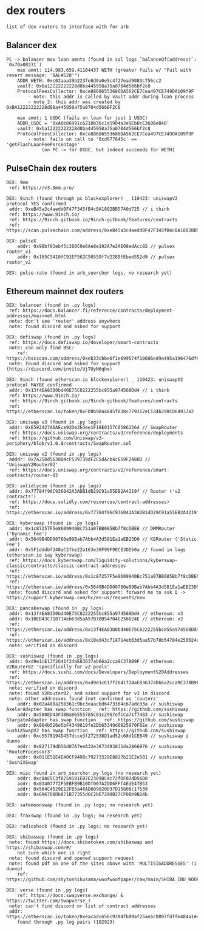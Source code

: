 # dex routers
    list of dex routers to interface with for arb

## Balancer dex 
    PC -> balancer max loan amnts (found in sol logs `balanceOf(address)`: `0x70a08231`)
        max amnt: 114,983,659.41104437 WETH (greater fails w/ "Fail with revert message: 'BAL#528'")
        ADDR_WETH: 0xc02aaa39b223fe8d0a0e5c4f27ead9083c756cc2
        vault: 0xba12222222228d8ba445958a75a0704d566bf2c8
        ProtocolFeesCollector: 0xce88686553686DA562CE7Cea497CE749DA109f9F
            - note: this addr is called by vault addr during loan process
            - note_2: this addr was created by 0xBA12222222228d8Ba445958a75a0704d566BF2C8
            
        max amnt: 1 USDC (fails on loan for just 1 USDC)    
        ADDR_USDC = '0xA0b86991c6218b36c1d19D4a2e9Eb0cE3606eB48'
        vault: 0xba12222222228d8ba445958a75a0704d566bf2c8
        ProtocolFeesCollector: 0xce88686553686DA562CE7Cea497CE749DA109f9F
            - note: fails on call to '0xd877845c' == 'getFlashLoanFeePercentage'
                 (on PC -> for USDC, but indeed succeeds for WETH)

## PulseChain dex routers
    DEX: 9mm
     ref: https://v3.9mm.pro/
     
    DEX: 9inch (found through pc blockexplorer) _ 110423: uniswapV2 protocol YES confirmed
     addr: 0xeB45a3c4aedd0F47F345fB4c8A1802BB5740d725 // i think
     ref: https://www.9inch.io/
     ref: https://9inch.gitbook.io/9inch-gitbook/features/contracts
     ref: https://scan.pulsechain.com/address/0xeB45a3c4aedd0F47F345fB4c8A1802BB5740d725   
        
    DEX: pulseX
        addr: 0x98bf93ebf5c380C0e6Ae8e192A7e2AE08edAcc02 // pulsex router_v1 
        addr: 0x165C3410fC91EF562C50559f7d2289fEbed552d9 // pulsex router_v2
    
    DEX: pulse-rate (found in arb_seercher logs, no research yet)

## Ethereum mainnet dex routers
    DEX: balancer (found in .py logs)
     ref: https://docs.balancer.fi/reference/contracts/deployment-addresses/mainnet.html
     note: don't see 'router' address anywhere
     note: found discord and asked for support

    DEX: defiswap (found in .py logs)
     ref: https://docs.defiswap.io/developer/smart-contracts
     note: can only find BSC: 
        ref: https://bscscan.com/address/0xeb33cbbe6f1e699574f10606ed9a495a196476df#writeContract
     note: found discord and asked for support (https://discord.com/invite/UjTUyN6qhx)

    DEX: 9inch (found etherscan.io blockexplorer) _ 110423: uniswapV2 protocol MAYBE confirmed
     addr: 0x13f4EA83D0bd40E75C8222255bc855a974568Dd4 // i think
     ref: https://www.9inch.io/
     ref: https://9inch.gitbook.io/9inch-gitbook/features/contracts
     ref: https://etherscan.io/token/0xFD8b9Ba4845fB38c779317eC134b298C064937a2
     
    DEX: uniswap v3 (found in .py logs)
     addr: 0xE592427A0AEce92De3Edee1F18E0157C05861564 // SwapRouter
     ref: https://docs.uniswap.org/contracts/v3/reference/deployments
     ref: https://github.com/Uniswap/v3-periphery/blob/v1.0.0/contracts/SwapRouter.sol
     
    DEX: uniswap v2 (found in .py logs)
     adddr: 0x7a250d5630B4cF539739dF2C5dAcb4c659F2488D // 'UniswapV2Router02'
     ref: https://docs.uniswap.org/contracts/v2/reference/smart-contracts/router-02

    DEX: solidlycom (found in .py logs)
     addr: 0x77784f96C936042A3ADB1dD29C91a55EB2A4219f // Router ('v2 contracts')
     ref: https://docs.solidly.com/resources/contract-addresses)
     ref: https://etherscan.io/address/0x77784f96C936042A3ADB1dD29C91a55EB2A4219f#writeProxyContract

    DEX: kyberswap (found in .py logs)
     addr: 0x1c87257F5e8609940Bc751a07BB085Bb7f8cDBE6 // DMMRouter ('Dynamic Fee')
     addr: 0x5649B4DD00780e99Bab7Abb4A3d581Ea1aEB23D0 // KSRouter ('Static Fee')
     addr: 0x5F1dddbf348aC2fbe22a163e30F99F9ECE3DD50a // found in logs (etherscan.io say kyberswap)
     ref: https://docs.kyberswap.com/liquidity-solutions/kyberswap-classic/contracts/classic-contract-addresses
     ref: https://etherscan.io/address/0x1c87257F5e8609940Bc751a07BB085Bb7f8cDBE6#writeContract
     ref: https://etherscan.io/address/0x5649B4DD00780e99Bab7Abb4A3d581Ea1aEB23D0#code
     note: found discord and asked for support: forward me to ask Q -> https://support.kyberswap.com/hc/en-us/requests/new

    DEX: pancakeswap (found in .py logs)
     addr: 0x13f4EA83D0bd40E75C8222255bc855a974568Dd4 // ethereum: v3
     addr: 0x10ED43C718714eb63d5aA57B78B54704E256024E // ethereum: v2
     ref: https://etherscan.io/address/0x13f4EA83D0bd40E75C8222255bc855a974568Dd4#writeContract
     ref: https://etherscan.io/address/0x10ed43c718714eb63d5aa57b78b54704e256024e
     note: verified on discord

    DEX: sushiswap (found in .py logs)
     addr: 0xd9e1cE17f2641f24aE83637ab66a2cca9C378B9F // ethereum: V2Router02 'specifically for v2 pools'
     ref: https://docs.sushi.com/docs/Developers/Deployment%20Addresses
     ref: https://etherscan.io/address/0xd9e1cE17f2641f24aE83637ab66a2cca9C378B9F#writeContract
     note: verified on discord
     note: found V2Router02, and asked support for v3 in discord
     note: other addresses found (not confirmed as 'routers'
        addr: 0x02a480a258361c9bc3eaacbd6473364c67adcd3a // sushiswap AxelarAdapter has swap function _ ref: https://github.com/sushiswap
        addr: 0x580ED43F3BBa06555785C81c2957efCCa71f7483 // sushiswap StargateAdapter has swap function _ ref: https://github.com/sushiswap
        addr: 0x804b526e5bF4349819fe2Db65349d0825870F8Ee // sushiswap SushiXSwapV2 has swap function _ ref: https://github.com/sushiswap
        addr: 0xc5578194D457dcce3f272538D1ad52c68d1CE849 // sushiswap i dunno
        addr: 0x827179dD56d07A7eeA32e3873493835da2866976 // sushiswap 'RouteProcessor3'
        addr: 0x011E52E4E40CF9498c79273329E8827b21E2e581 // sushiswap 'SushiXSwap'

    DEX: misc found in arb_searcher.py logs (no research yet)
        addr: 0xcBAE5C3f8259181EB7E2309BC4c72fDF02dD56D8
        addr: 0x03407772F5EBFB9B10Df007A2DD6FFf4EdE47B53
        addr: 0x564C4529E12FB5a48AD609820D37D15800c1f539
        addr: 0x696708Db871B77355d6C2bE7290B27CF0Bb9B24b
    
    DEX: safemoonswap (found in .py logs; no research yet)
    
    DEX: fraxswap (found in .py logs; no research yet)   

    DEX: radioshack (found in .py logs; no research yet)
    
    DEX: shibaswap (found in .py logs)
     note: found https://docs.shibatoken.com/shibaswap and https://shibaswap.com/#/
        not sure which one is right
     note: found discord and opened support request
     note: found pdf on one of the sites above with 'MULTISIGADDRESSES' (i dunno)
        ref: https://github.com/shytoshikusama/woofwoofpaper/raw/main/SHIBA_INU_WOOF_WOOF.pdf

    DEX: verse (found in .py logs)
        ref: https://docs.swapverse.exchange/ & https://twitter.com/Swapverse_)
     note: can't find discord or list of contract addresses
     addr: https://etherscan.io/token/0xeacadc656c9394fb09af25aebc0897fdffe484a1#code
        found through .py log pairs (102923)
